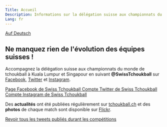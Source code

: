 ```yaml
---
Title: Accueil
Description: Informations sur la délégation suisse aux championnats du monde de tchoukball FITB de 2019
Lang: fr
---
```


[Auf Deutsch](/de)

## Ne manquez rien de l'évolution des équipes suisses !

Accompagnez la délégation suisse aux championnats du monde de tchoukball à Kuala Lumpur et Singapour en suivant **@SwissTchoukball** sur [Facebook](https://facebook.com/SwissTchoukball), [Twitter](https://twitter.com/SwissTchoukball) et [Instagram](https://instagram.com/SwissTchoukball).

<div class="st-home-social-icons">
    <a href="https://facebook.com/SwissTchoukball" title="Page Facebook de Swiss Tchoukball" class="st-home-social-icon st-home-social-icon--facebook">
        <span class="icon-facebook" aria-hidden="true"></span>
        <span class="sr-only">Page Facebook de Swiss Tchoukball</span>
    </a>
    <a href="https://twitter.com/SwissTchoukball" title="Compte Twitter de Swiss Tchoukball" class="st-home-social-icon st-home-social-icon--twitter">
        <span class="icon-twitter" aria-hidden="true"></span>
        <span class="sr-only">Compte Twitter de Swiss Tchoukball</span>
    </a>
    <a href="https://instagram.com/SwissTchoukball" title="Compte Instagram de Swiss Tchoukball" class="st-home-social-icon st-home-social-icon--instagram">
        <span class="icon-instagram" aria-hidden="true"></span>
        <span class="sr-only">Compte Instagram de Swiss Tchoukball</span>
    </a>
</div>

Des **actualités** ont été publiées régulièrement sur [tchoukball.ch](https://tchoukball.ch) et des **photos** de chaque match sont disponible sur [Flickr](https://flickr.com/SwissTchoukball).

<!-- Certains matchs seront **retransmis en direct** sur la [page Facebook WYTC 2019 Singapore](https://www.facebook.com/WYTC-2019-Singapore-113280396695812). -->

<!-- <a href="/encouragements" class="st-button st-button--primary st-encouragements-button">Envoyer un message d'encouragement aux équipes suisses</a> -->

<a href="https://twitter.com/search?q=(%23wtc2019%20OR%20%23wytc2019)%20(from%3ASwissTchoukball)&f=live" target="_blank" class="st-button st-button--primary st-encouragements-button">Revoir tous les tweets publiés durant les compétitions</a>

<!-- <a class="twitter-timeline" data-lang="fr" data-link-color="#f00000" href="https://twitter.com/SwissTchoukball?ref_src=twsrc%5Etfw">Tweets by SwissTchoukball</a> <script async src="https://platform.twitter.com/widgets.js" charset="utf-8"></script> -->
